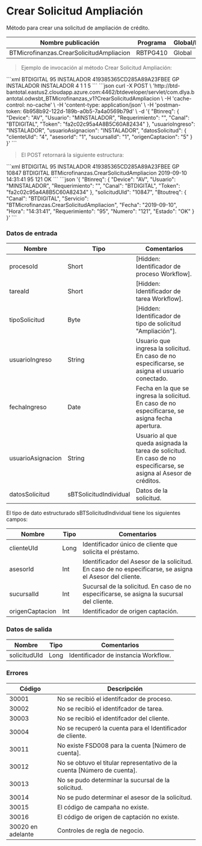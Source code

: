 # Crear Solicitud Ampliación 

Método para crear una solicitud de ampliación de crédito. 

Nombre publicación | Programa | Global/País 
--------- | ----------- | ----------- 
BTMicrofinanzas.CrearSolicitudAmpliacion | RBTPG410 | Global 

> Ejemplo de invocación al método Crear Solicitud Ampliación: 

<code-group> 
<code-block title="XML" active> 
```xml 
<soapenv:Envelope xmlns:soapenv="http://schemas.xmlsoap.org/soap/envelope/" xmlns:bts="http://uy.com.dlya.bantotal/BTSOA/"> 
   <soapenv:Header/> 
   <soapenv:Body> 
      <bts:BTMicrofinanzas.CrearSolicitudAmpliacion> 
         <bts:Btinreq> 
            <bts:Canal>BTDIGITAL</bts:Canal> 
            <bts:Requerimiento>95</bts:Requerimiento> 
            <bts:Usuario>INSTALADOR</bts:Usuario> 
            <bts:Token>419385365CD285A89A23FBEE</bts:Token> 
            <bts:Device>GP</bts:Device> 
         </bts:Btinreq> 
         <bts:usuarioIngreso>INSTALADOR</bts:usuarioIngreso> 
         <bts:fechaIngreso></bts:fechaIngreso> 
         <bts:usuarioAsignacion>INSTALADOR</bts:usuarioAsignacion> 
         <bts:datosSolicitud> 
            <bts:clienteUId>4</bts:clienteUId> 
            <bts:asesorId>1</bts:asesorId> 
            <bts:sucursalId>1</bts:sucursalId> 
            <bts:origenCaptacion>5</bts:origenCaptacion> 
         </bts:datosSolicitud> 
      </bts:BTMicrofinanzas.CrearSolicitudAmpliacion> 
   </soapenv:Body> 
</soapenv:Envelope> 
``` 
</code-block> 

<code-block title="JSON"> 
```json 
curl -X POST \ 
  'http://btd-bantotal.eastus2.cloudapp.azure.com:4462/btdeveloper/servlet/com.dlya.bantotal.odwsbt_BTMicrofinanzas_v1?CrearSolicitudAmpliacion \ 
  -H 'cache-control: no-cache' \ 
  -H 'content-type: application/json' \ 
  -H 'postman-token: 6b958b92-122d-189b-a0b5-7a4a0569b79d' \ 
  -d '{ 
	"Btinreq": { 
		"Device": "AV", 
		"Usuario": "MINSTALADOR", 
		"Requerimiento": "", 
		"Canal": "BTDIGITAL", 
		"Token": "fa2c02c95a4A8B5C60A82434" 
	}, 
    "usuarioIngreso": "INSTALADOR", 
    "usuarioAsignacion": "INSTALADOR", 
    "datosSolicitud": { 
        "clienteUId": "4", 
        "asesorId": "1", 
        "sucursalId": "1", 
        "origenCaptacion": "5" 
    } 
}' 
``` 
</code-block> 
</code-group> 

> El POST retornará la siguiente estructura: 

<code-group> 
<code-block title="XML" active> 
```xml 
<SOAP-ENV:Envelope xmlns:SOAP-ENV="http://schemas.xmlsoap.org/soap/envelope/" xmlns:xsd="http://www.w3.org/2001/XMLSchema" xmlns:SOAP-ENC="http://schemas.xmlsoap.org/soap/encoding/" xmlns:xsi="http://www.w3.org/2001/XMLSchema-instance"> 
   <SOAP-ENV:Body> 
      <BTMicrofinanzas.CrearSolicitudAmpliacionResponse> 
         <Btinreq> 
            <Canal>BTDIGITAL</Canal> 
            <Requerimiento>95</Requerimiento> 
            <Usuario>INSTALADOR</Usuario> 
            <Token>419385365CD285A89A23FBEE</Token> 
            <Device>GP</Device> 
         </Btinreq> 
         <solicitudUId>10847</solicitudUId> 
         <Erroresnegocio></Erroresnegocio> 
         <Btoutreq> 
            <Canal>BTDIGITAL</Canal> 
            <Servicio>BTMicrofinanzas.CrearSolicitudAmpliacion</Servicio> 
            <Fecha>2019-09-10</Fecha> 
            <Hora>14:31:41</Hora> 
            <Requerimiento>95</Requerimiento> 
            <Numero>121</Numero> 
            <Estado>OK</Estado> 
         </Btoutreq> 
      </BTMicrofinanzas.CrearSolicitudAmpliacionResponse> 
   </SOAP-ENV:Body> 
</SOAP-ENV:Envelope> 
``` 
</code-block> 

<code-block title="JSON"> 
```json 
'{ 
	"Btinreq": { 
		"Device": "AV", 
		"Usuario": "MINSTALADOR", 
		"Requerimiento": "", 
		"Canal": "BTDIGITAL", 
		"Token": "fa2c02c95a4A8B5C60A82434" 
	}, 
      "solicitudUId": "10847", 
      "Btoutreq": { 
         "Canal": "BTDIGITAL", 
         "Servicio": "BTMicrofinanzas.CrearSolicitudAmpliacion", 
         "Fecha": "2019-09-10", 
         "Hora": "14:31:41", 
         "Requerimiento": "95", 
         "Numero": "121", 
         "Estado": "OK" 
      } 
}'   
``` 
</code-block> 
</code-group> 

### Datos de entrada 

Nombre | Tipo | Comentarios 
--------- | ----------- | ----------- 
procesoId | Short | [Hidden: Identificador de proceso Workflow]. 
tareaId | Short | [Hidden: Identificador de tarea Workflow]. 
tipoSolicitud | Byte | [Hidden: Identificador de tipo de solicitud "Ampliación"]. 
usuarioIngreso | String | Usuario que ingresa la solicitud. En caso de no especificarse, se asigna el usuario conectado. 
fechaIngreso | Date | Fecha en la que se ingresa la solicitud. En caso de no especificarse, se asigna fecha apertura. 
usuarioAsignacion | String | Usuario al que queda asignada la tarea de solicitud. En caso de no especificarse, se asigna al Asesor de créditos. 
datosSolicitud | sBTSolicitudIndividual | Datos de la solicitud. 

El tipo de dato estructurado sBTSolicitudIndividual tiene los siguientes campos: 

Nombre | Tipo | Comentarios 
--------- | ----------- | ----------- 
clienteUId | Long | Identificador único de cliente que solicita el préstamo. 
asesorId | Int | Identificador del Asesor de la solicitud. En caso de no especificarse, se asigna el Asesor del cliente. 
sucursalId | Int | Sucursal de la solicitud. En caso de no especificarse, se asigna la sucursal del cliente. 
origenCaptacion | Int | Identificador de origen captación. 

### Datos de salida 

Nombre | Tipo | Comentarios 
--------- | ----------- | ----------- 
solicitudUId | Long | Identificador de instancia Workflow. 

### Errores 

Código | Descripción 
--------- | ----------- 
30001 | No se recibió el identifcador de proceso. 
30002 | No se recibió el identifcador de tarea. 
30003 | No se recibió el identifcador del cliente. 
30004 | No se recuperó la cuenta para el Identificador de cliente. 
30011 | No existe FSD008 para la cuenta [Número de cuenta]. 
30012 | No se obtuvo el titular representativo de la cuenta [Número de cuenta]. 
30013 | No se pudo determinar la sucursal de la solicitud. 
30014 | No se pudo determinar el asesor de la solicitud. 
30015 | El código de campaña no existe. 
30016 | El código de origen de captación no existe. 
30020 en adelante | Controles de regla de negocio. 

 
